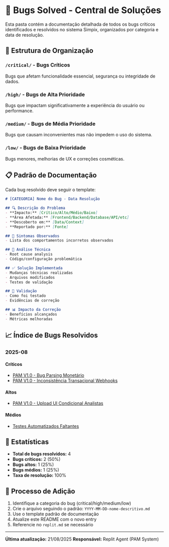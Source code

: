 # 🐛 Bugs Solved - Central de Soluções

Esta pasta contém a documentação detalhada de todos os bugs críticos identificados e resolvidos no sistema Simpix, organizados por categoria e data de resolução.

## 📁 Estrutura de Organização

### `/critical/` - Bugs Críticos
Bugs que afetam funcionalidade essencial, segurança ou integridade de dados.

### `/high/` - Bugs de Alta Prioridade  
Bugs que impactam significativamente a experiência do usuário ou performance.

### `/medium/` - Bugs de Média Prioridade
Bugs que causam inconvenientes mas não impedem o uso do sistema.

### `/low/` - Bugs de Baixa Prioridade
Bugs menores, melhorias de UX e correções cosméticas.

## 📋 Padrão de Documentação

Cada bug resolvido deve seguir o template:

```markdown
# [CATEGORIA] Nome do Bug - Data Resolução

## 🔍 Descrição do Problema
- **Impacto:** [Crítico/Alto/Médio/Baixo]
- **Área Afetada:** [Frontend/Backend/Database/API/etc]
- **Descoberto em:** [Data/Context]
- **Reportado por:** [Fonte]

## 🚨 Sintomas Observados
- Lista dos comportamentos incorretos observados

## 🔬 Análise Técnica
- Root cause analysis
- Código/configuração problemática

## ✅ Solução Implementada  
- Mudanças técnicas realizadas
- Arquivos modificados
- Testes de validação

## 🧪 Validação
- Como foi testado
- Evidências de correção

## 📊 Impacto da Correção
- Benefícios alcançados
- Métricas melhoradas
```

## 📈 Índice de Bugs Resolvidos

### 2025-08

#### Críticos
- [PAM V1.0 - Bug Parsing Monetário](./critical/2025-08-21-parsing-monetario-multiplicacao-100x.md)
- [PAM V1.0 - Inconsistência Transacional Webhooks](./critical/2025-08-20-transacao-atomica-webhooks.md)

#### Altos
- [PAM V1.0 - Upload UI Condicional Analistas](./high/2025-08-20-upload-ui-role-analista.md)

#### Médios
- [Testes Automatizados Faltantes](./medium/2025-08-21-testes-pre-approval-service.md)

## 🎯 Estatísticas

- **Total de bugs resolvidos:** 4
- **Bugs críticos:** 2 (50%)
- **Bugs altos:** 1 (25%)
- **Bugs médios:** 1 (25%)
- **Taxa de resolução:** 100%

## 🔄 Processo de Adição

1. Identifique a categoria do bug (critical/high/medium/low)
2. Crie o arquivo seguindo o padrão: `YYYY-MM-DD-nome-descritivo.md`
3. Use o template padrão de documentação
4. Atualize este README com o novo entry
5. Referencie no `replit.md` se necessário

---

**Última atualização:** 21/08/2025
**Responsável:** Replit Agent (PAM System)